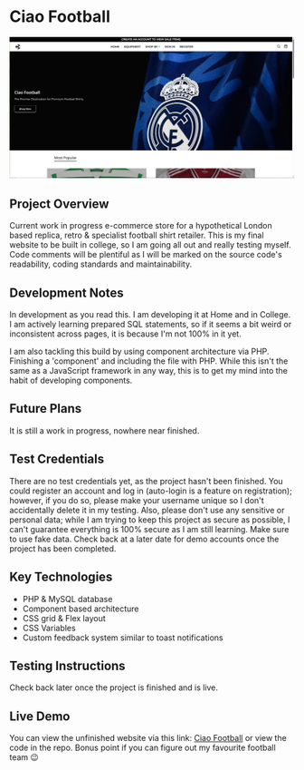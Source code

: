 # Ciao Football

![Ciao Football Screenshot](projectoverview.PNG)


## Project Overview
Current work in progress e-commerce store for a hypothetical London based replica, retro & specialist football shirt retailer. This is my final website to be built in college, so I am going all out and really testing myself.
Code comments will be plentiful as I will be marked on the source code's readability, coding standards and maintainability.


## Development Notes
In development as you read this. I am developing it at Home and in College. I am actively learning prepared SQL statements, so if it seems a bit weird or inconsistent across pages, it is because I'm not 100% in it yet.

I am also tackling this build by using component architecture via PHP. Finishing a 'component' and including the file with PHP. While this isn't the same as a JavaScript framework in any way, this is to get my mind into the habit of developing components. 


## Future Plans
It is still a work in progress, nowhere near finished. 

## Test Credentials
There are no test credentials yet, as the project hasn't been finished. You could register an account and log in (auto-login is a feature on registration); however, if you do so, please make your username unique so I don't accidentally delete it in my testing. Also, please don't use any sensitive or personal data; while I am trying to keep this project as secure as possible, I can't guarantee everything is 100% secure as I am still learning. Make sure to use fake data. Check back at a later date for demo accounts once the project has been completed.  



## Key Technologies
- PHP & MySQL database
- Component based architecture
- CSS grid & Flex layout
- CSS Variables
- Custom feedback system similar to toast notifications

## Testing Instructions
Check back later once the project is finished and is live.

## Live Demo

You can view the unfinished website via this link: [Ciao Football](http://webdev.edinburghcollege.ac.uk/HNCWEBMR11/GradedUnitCode/frontend/) or view the code in the repo. Bonus point if you can figure out my favourite football team 😉

